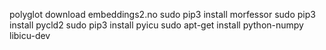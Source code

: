 polyglot download embeddings2.no
sudo pip3 install morfessor
sudo pip3 install pycld2
sudo pip3 install pyicu
sudo apt-get install python-numpy libicu-dev
